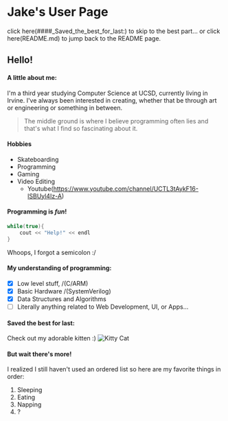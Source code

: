 # Jake's User Page

click here(####_Saved_the_best_for_last:) to skip to the best part...
or click here(README.md) to jump back to the README page.

## Hello!
#### A little about me:

I'm a third year studying Computer Science at UCSD, currently living in Irvine.  I've always been interested in creating, whether that be through art or engineering or something in between.  

>The middle ground is where I believe programming often lies and that's what I find so fascinating about it.

#### Hobbies
- Skateboarding
- Programming
- Gaming
- Video Editing
    - Youtube(https://www.youtube.com/channel/UCTL3tAykF16-lSBUyl4Iz-A)
  

#### Programming is *_fun_*!

```c++
while(true){
    cout << "Help!" << endl
}
```
Whoops, I forgot a semicolon :/

#### My understanding of programming:

- [x] Low level stuff, /(C/ARM)
- [X] Basic Hardware /(SystemVerilog)
- [X] Data Structures and Algorithms
- [ ] Literally anything related to Web Development, UI, or Apps...

#### Saved the best for last:

Check out my adorable kitten :)
![Kitty Cat](./kitten.png)


#### But wait there's more!

I realized I still haven't used an ordered list so here are my favorite things in order:

1. Sleeping
2. Eating
3. Napping
4. ?


